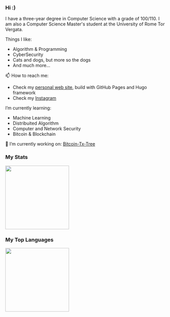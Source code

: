 ### Hi :)

I have a three-year degree in Computer Science with a grade of 100/110.
I am also a Computer Science Master's student at the University of Rome Tor Vergata.

Things I like:
- Algorithm & Programming
- CyberSecurity
- Cats and dogs, but more so the dogs
- And much more...

📫 How to reach me:
- Check my [personal web site](https://francosalvucci14.github.io/), build with GitHub Pages and Hugo framework
- Check my [Instagram](https://www.instagram.com/franco.salvucci.9/)

I’m currently learning:
- Machine Learning
- Distribuited Algorithm
- Computer and Network Security
- Bitcoin & Blockchain

<!--⚡ Fun fact: I started using linux, to be precise the OS Pop_Os! right here, at the university-->

🔭 I’m currently working on: [Bitcoin-Tx-Tree](https://github.com/francosalvucci14/Bitcoin-TX-RecursiveTree)

### My Stats

<a href="https://github.com/anuraghazra/github-readme-stats">
  <img height=200 align="center" src="https://github-readme-stats.vercel.app/api?username=francosalvucci14&theme=dark&show_icons=true" />
</a>

### My Top Languages
<a href="https://github.com/anuraghazra/convoychat">
  <img height=200 align="center" src="https://github-readme-stats.vercel.app/api/top-langs?username=francosalvucci14&size_weight=0&count_weight=0.5&hide=AMPL,Rich%20Text%20Format,Makefile,Batchfile,C%20Sharp&theme=dark&layout=compact&card_width=320" />
</a>


